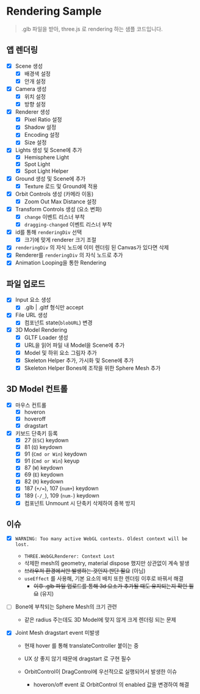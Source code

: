 # Rendering Sample

> .glb 파일을 받아, three.js 로 rendering 하는 샘플 코드입니다.

## 앱 렌더링

- [x] Scene 생성
  - [x] 배경색 설정
  - [x] 안개 설정
- [x] Camera 생성
  - [x] 위치 설정
  - [x] 방향 설정
- [x] Renderer 생성
  - [x] Pixel Ratio 설정
  - [x] Shadow 설정
  - [x] Encoding 설정
  - [x] Size 설정
- [x] Lights 생성 및 Scene에 추가
  - [x] Hemisphere Light
  - [x] Spot Light
  - [x] Spot Light Helper
- [x] Ground 생성 및 Scene에 추가
  - [x] Texture 로드 및 Ground에 적용
- [x] Orbit Controls 생성 (카메라 이동)
  - [x] Zoom Out Max Distance 설정
- [x] Transform Controls 생성 (요소 변화)
  - [x] `change` 이벤트 리스너 부착
  - [x] `dragging-changed` 이벤트 리스너 부착
- [x] id를 통해 `renderingDiv` 선택
  - [x] 크기에 맞게 renderer 크기 조절
- [x] `renderingDiv` 의 자식 노드에 이미 렌더링 된 Canvas가 있다면 삭제
- [x] Renderer를 `renderingDiv` 의 자식 노드로 추가
- [x] Animation Looping을 통한 Rendering

## 파일 업로드

- [x] Input 요소 생성
  - [x] .glb | .gltf 형식만 accept
- [x] File URL 생성
  - [x] 컴포넌트 state(`blobURL`) 변경
- [x] 3D Model Rendering
  - [x] GLTF Loader 생성
  - [x] URL을 읽어 파일 내 Model을 Scene에 추가
  - [x] Model 및 하위 요소 그림자 추가
  - [x] Skeleton Helper 추가, 가시화 및 Scene에 추가
  - [x] Skeleton Helper Bones에 조작을 위한 Sphere Mesh 추가

## 3D Model 컨트롤

- [x] 마우스 컨트롤
  - [x] hoveron
  - [x] hoveroff
  - [x] dragstart

- [x] 키보드 단축키 등록
  - [x] 27 (`ESC`) keydown
  - [x] 81 (`Q`) keydown
  - [x] 91 (`Cmd or Win`) keydown
  - [x] 91 (`Cmd or Win`) keyup
  - [x] 87 (`W`) keydown
  - [x] 69 (`E`) keydown
  - [x] 82 (`R`) keydown
  - [x] 187 (`+/=`), 107 (`num+`) keydown
  - [x] 189 (`-/_`), 109 (`num-`) keydown
  - [x] 컴포넌트 Unmount 시 단축키 삭제하여 중복 방지

## 이슈

- [x] `WARNING: Too many active WebGL contexts. Oldest context will be lost.`
  - `THREE.WebGLRenderer: Context Lost`
  - 삭제한 mesh의 geometry, material dispose 했지만 상관없이 계속 발생
  - ~~브라우저 환경에서만 발생하는 것인지 판단 필요~~ (아님)
  - `useEffect` 를 사용해, 기본 요소의 배치 또한 렌더링 이후로 바꿔서 해결
    - ~~이후 .glb 파일 업로드를 통해 3d 요소가 추가될 때도 유지되는지 확인 필요~~ (유지)

- [ ] Bone에 부착되는 Sphere Mesh의 크기 관련
  - 같은 radius 주는데도 3D Model에 맞지 않게 크게 렌더링 되는 문제

- [x] Joint Mesh dragstart event 미발생

  - 현재 hover 를 통해 translateController 붙이는 중

  - UX 상 좋지 않기 때문에 dragstart 로 구현 필수
  - OrbitControl이 DragControl에 우선적으로 실행되어서 발생한 이슈
    - hoveron/off event 로 OrbitControl 의 enabled 값을 변경하여 해결